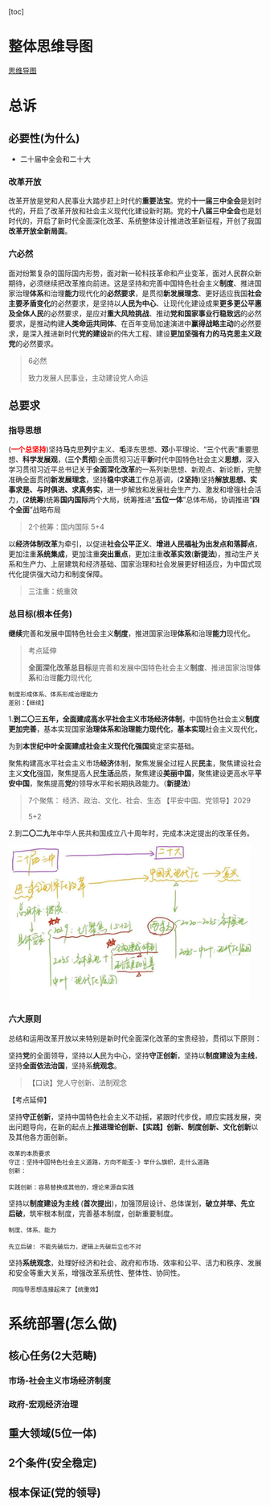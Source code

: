 









[toc]

# 整体思维导图

[思维导图](/main/gj/二十届三中全会思维导图.pdf)



# 总诉

## 必要性(为什么)

+  二十届中全会和二十大



### 改革开放

改革开放是党和人民事业大踏步赶上时代的**重要法宝**。党的**十一届三中全会**是划时代的，开启了改革开放和社会主义现代化建设新时期。党的**十八届三中全会**也是划时代的，开启了新时代全面深化改革、系统整体设计推进改革新征程，开创了我国**改革开放全新局面**。



### 六必然

面对纷繁复杂的国际国内形势，面对新一轮科技革命和产业变革，面对人民群众新期待，必须继续把改革推向前进。这是坚持和完善中国特色社会主义**制度**、推进国家治理**体系**和治理**能力**现代化的**必然要求**，是贯彻**新发展理念**、更好适应我国**社会主要矛盾变化**的必然要求，是坚持以**人民为中心**、让现代化建设成果**更多更公平惠及全体人民**的必然要求，是应对**重大风险挑战**、推动**党和国家事业行稳致远**的必然要求，是推动构建**人类命运共同体**、在百年变局加速演进中**赢得战略主动**的必然要求，是深入推进新时代**党的建设**新的伟大工程、建设**更加坚强有力的马克思主义政党**的必然要求。

> 6必然
>
> 致力发展人民事业，主动建设党人命运



## 总要求

###  指导思想

(**<font color="red">一个总坚持</font>**)坚持**马**克思**列**宁主义、**毛**泽东思想、**邓**小平理论、“**三**个代表”重要思想、**科学发展观**，(**三个贯彻**)全面贯彻习近平**新**时代中国特色社会主义**思想**，深入学习贯彻习近平总书记关于**全面深化改革**的一系列新思想、新观点、新论断，完整准确全面贯彻**新发展理念**，坚持**稳中求进**工作总基调，(**2坚持**)坚持**解放思想、实事求是、与时俱进、求真务实**，进一步解放和发展社会生产力、激发和增强社会活力，(**2统筹**)统筹**国内国际**两个大局，统筹推进“**五位一体**”总体布局，协调推进“**四个全面**”战略布局

> 2个统筹：国内国际 5+4



以**经济体制改革**为牵引，以促进**社会公平正义**、**增进人民福祉为出发点和落脚点**，更加注重**系统集成**，更加注重**突出重点**，更加注重**改革实效**(**新提法**)，推动生产关系和生产力、上层建筑和经济基础、国家治理和社会发展更好相适应，为中国式现代化提供强大动力和制度保障。

> 三注重：统重效



### 总目标(根本任务)



**继续**完善和发展中国特色社会主义**制度**，推进国家治理**体系**和治理**能力**现代化。



> 考点延伸
>
> **全面深化改革总目标**是完善和发展中国特色社会主义**制度**、推进国家治理**体系**和治理**能力**现代化

```
制度形成体系、体系形成治理能力
差别：【继续】
```





1.**到二〇三五年，全面建成高水平社会主义市场经济体制**，中国特色社会主义**制度更加完善**，基本实现国家**治理体系和治理能力现代化**，**基本实现**社会主义现代化，



为到**本世纪中叶全面建成社会主义现代化强国**奠定坚实基础。



聚焦构建高水平社会主义市场**经济**体制，聚焦发展全过程人民**民主**，聚焦建设社会主义**文化**强国，聚焦提高人民**生活**品质，聚焦建设**美丽中国**，聚焦建设更高水平**平安中国**，聚焦提高**党**的领导水平和长期执政能力。（**新提法**）

> 7个聚焦： 经济、政治、文化、社会、生态 【平安中国、党领导】2029
>
> 5+2

2.到**二〇二九**年中华人民共和国成立八十周年时，完成本决定提出的改革任务。



![1733555261868](.images/1733555261868.png)



### 六大原则

总结和运用改革开放以来特别是新时代全面深化改革的宝贵经验，贯彻以下原则：

坚持**党**的全面领导，坚持以**人**民为中心，坚持**守正创新**，坚持以**制度建设为主线**，坚持**全面依法治国**，坚持系**统观念**。

> 【口诀】党人守创新、法制观念



【考点延伸】

坚持**守正创新**，坚持中国特色社会主义不动摇，紧跟时代步伐，顺应实践发展，突出问题导向，在新的起点上**推进理论创新、【实践】创新、制度创新、文化创新**以及其他各方面创新。

```
改革的本质要求
守正：坚持中国特色社会主义道路，方向不能歪-》举什么旗帜，走什么道路
创新：

实践创新：容易替换成其他的，理论来源自实践
```



坚持以**制度建设为主线** (**首次提出**)，加强顶层设计、总体谋划，**破立并举、先立后破**，筑牢根本制度，完善基本制度，创新重要制度。

```
制度、体系、能力

先立后破: 不能先破后力，逻辑上先破后立也不对
```



坚持**系统观念**，处理好经济和社会、政府和市场、效率和公平、活力和秩序、发展和安全等重大关系，增强改革系统性、整体性、协同性。

```
 同指导思想连接起来了【统重效】

```





# 系统部署(怎么做)

## 核心任务(2大范畴)

### 市场-社会主义市场经济制度

### 政府-宏观经济治理



## 重大领域(5位一体)
## 2个条件(安全稳定)
## 根本保证(党的领导)


